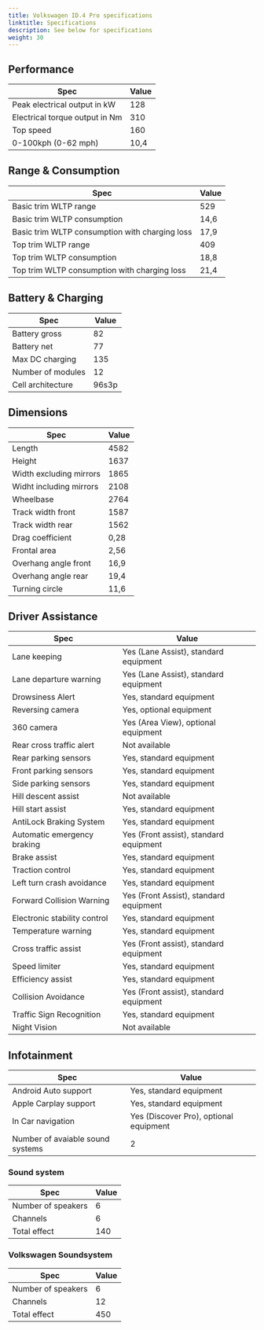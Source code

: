 ```yaml
---
title: Volkswagen ID.4 Pro specifications
linktitle: Specifications
description: See below for specifications
weight: 30
---
```


## Performance
|Spec|Value|
|----|-----|
|Peak electrical output in kW|128|
|Electrical torque output in Nm|310|
|Top speed|160|
|0-100kph (0-62 mph)|10,4|



## Range & Consumption
|Spec|Value|
|----|-----|
|Basic trim WLTP range|529|
|Basic trim WLTP consumption|14,6|
|Basic trim WLTP consumption with charging loss|17,9|
|Top trim WLTP range|409|
|Top trim WLTP consumption|18,8|
|Top trim WLTP consumption with charging loss|21,4|



## Battery & Charging
|Spec|Value|
|----|-----|
|Battery gross|82|
|Battery net|77|
|Max DC charging|135|
|Number of modules|12|
|Cell architecture|96s3p|



## Dimensions
|Spec|Value|
|----|-----|
|Length|4582|
|Height|1637|
|Width excluding mirrors|1865|
|Widht including mirrors|2108|
|Wheelbase|2764|
|Track width front|1587|
|Track width rear|1562|
|Drag coefficient|0,28|
|Frontal area|2,56|
|Overhang angle front|16,9|
|Overhang angle rear|19,4|
|Turning circle|11,6|

## Driver Assistance
|Spec|Value|
|----|-----|
|Lane keeping|Yes (Lane Assist), standard equipment|
|Lane departure warning|Yes (Lane Assist), standard equipment|
|Drowsiness Alert|Yes, standard equipment|
|Reversing camera|Yes, optional equipment|
|360 camera|Yes (Area View), optional equipment|
|Rear cross traffic alert|Not available|
|Rear parking sensors|Yes, standard equipment|
|Front parking sensors|Yes, standard equipment|
|Side parking sensors|Yes, standard equipment|
|Hill descent assist|Not available|
|Hill start assist|Yes, standard equipment|
|AntiLock Braking System|Yes, standard equipment|
|Automatic emergency braking|Yes (Front assist), standard equipment|
|Brake assist|Yes, standard equipment|
|Traction control|Yes, standard equipment|
|Left turn crash avoidance|Yes, standard equipment|
|Forward Collision Warning|Yes (Front Assist), standard equipment|
|Electronic stability control|Yes, standard equipment|
|Temperature warning|Yes, standard equipment|
|Cross traffic assist|Yes (Front assist), standard equipment|
|Speed limiter|Yes, standard equipment|
|Efficiency assist|Yes, standard equipment|
|Collision Avoidance|Yes (Front assist), standard equipment|
|Traffic Sign Recognition|Yes, standard equipment|
|Night Vision|Not available|

## Infotainment
|Spec|Value|
|----|-----|
|Android Auto support|Yes, standard equipment|
|Apple Carplay support|Yes, standard equipment|
|In Car navigation|Yes (Discover Pro), optional equipment|
|Number of avaiable sound systems|2|

### Sound system
|Spec|Value|
|----|-----|
|Number of speakers|6|
|Channels|6|
|Total effect|140|

### Volkswagen Soundsystem
|Spec|Value|
|----|-----|
|Number of speakers|6|
|Channels|12|
|Total effect|450|
